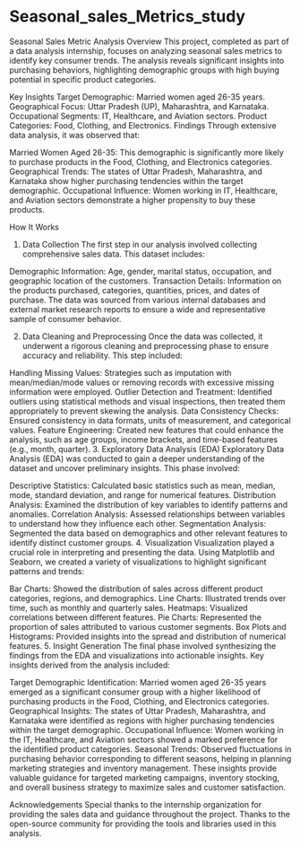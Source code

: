 # Seasonal_sales_Metrics_study
Seasonal Sales Metric Analysis
Overview
This project, completed as part of a data analysis internship, focuses on analyzing seasonal sales metrics to identify key consumer trends. The analysis reveals significant insights into purchasing behaviors, highlighting demographic groups with high buying potential in specific product categories.

Key Insights
Target Demographic: Married women aged 26-35 years.
Geographical Focus: Uttar Pradesh (UP), Maharashtra, and Karnataka.
Occupational Segments: IT, Healthcare, and Aviation sectors.
Product Categories: Food, Clothing, and Electronics.
Findings
Through extensive data analysis, it was observed that:

Married Women Aged 26-35: This demographic is significantly more likely to purchase products in the Food, Clothing, and Electronics categories.
Geographical Trends: The states of Uttar Pradesh, Maharashtra, and Karnataka show higher purchasing tendencies within the target demographic.
Occupational Influence: Women working in IT, Healthcare, and Aviation sectors demonstrate a higher propensity to buy these products.

How It Works
1. Data Collection
The first step in our analysis involved collecting comprehensive sales data. This dataset includes:

Demographic Information: Age, gender, marital status, occupation, and geographic location of the customers.
Transaction Details: Information on the products purchased, categories, quantities, prices, and dates of purchase.
The data was sourced from various internal databases and external market research reports to ensure a wide and representative sample of consumer behavior.

2. Data Cleaning and Preprocessing
Once the data was collected, it underwent a rigorous cleaning and preprocessing phase to ensure accuracy and reliability. This step included:

Handling Missing Values: Strategies such as imputation with mean/median/mode values or removing records with excessive missing information were employed.
Outlier Detection and Treatment: Identified outliers using statistical methods and visual inspections, then treated them appropriately to prevent skewing the analysis.
Data Consistency Checks: Ensured consistency in data formats, units of measurement, and categorical values.
Feature Engineering: Created new features that could enhance the analysis, such as age groups, income brackets, and time-based features (e.g., month, quarter).
3. Exploratory Data Analysis (EDA)
Exploratory Data Analysis (EDA) was conducted to gain a deeper understanding of the dataset and uncover preliminary insights. This phase involved:

Descriptive Statistics: Calculated basic statistics such as mean, median, mode, standard deviation, and range for numerical features.
Distribution Analysis: Examined the distribution of key variables to identify patterns and anomalies.
Correlation Analysis: Assessed relationships between variables to understand how they influence each other.
Segmentation Analysis: Segmented the data based on demographics and other relevant features to identify distinct customer groups.
4. Visualization
Visualization played a crucial role in interpreting and presenting the data. Using Matplotlib and Seaborn, we created a variety of visualizations to highlight significant patterns and trends:

Bar Charts: Showed the distribution of sales across different product categories, regions, and demographics.
Line Charts: Illustrated trends over time, such as monthly and quarterly sales.
Heatmaps: Visualized correlations between different features.
Pie Charts: Represented the proportion of sales attributed to various customer segments.
Box Plots and Histograms: Provided insights into the spread and distribution of numerical features.
5. Insight Generation
The final phase involved synthesizing the findings from the EDA and visualizations into actionable insights. Key insights derived from the analysis included:

Target Demographic Identification: Married women aged 26-35 years emerged as a significant consumer group with a higher likelihood of purchasing products in the Food, Clothing, and Electronics categories.
Geographical Insights: The states of Uttar Pradesh, Maharashtra, and Karnataka were identified as regions with higher purchasing tendencies within the target demographic.
Occupational Influence: Women working in the IT, Healthcare, and Aviation sectors showed a marked preference for the identified product categories.
Seasonal Trends: Observed fluctuations in purchasing behavior corresponding to different seasons, helping in planning marketing strategies and inventory management.
These insights provide valuable guidance for targeted marketing campaigns, inventory stocking, and overall business strategy to maximize sales and customer satisfaction.

Acknowledgements
Special thanks to the internship organization for providing the sales data and guidance throughout the project.
Thanks to the open-source community for providing the tools and libraries used in this analysis.
